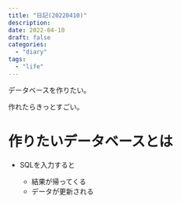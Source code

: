 ```yaml
---
title: "日記(20220410)"
description:
date: 2022-04-10
draft: false
categories:
  - "diary"
tags:
  - "life"
---
```


データベースを作りたい。

作れたらきっとすごい。

# 作りたいデータベースとは

* SQLを入力すると

	* 結果が帰ってくる
	* データが更新される
